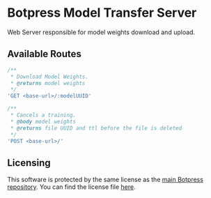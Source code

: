 # Botpress Model Transfer Server

Web Server responsible for model weights download and upload.

## Available Routes

```js
/**
 * Download Model Weights.
 * @returns model weights
 */
'GET <base-url>/:modelUUID'

/**
 * Cancels a training.
 * @body model weights
 * @returns file UUID and ttl before the file is deleted
 */
'POST <base-url>/'

```

## Licensing

This software is protected by the same license as the [main Botpress repository](https://github.com/botpress/botpress). You can find the license file [here](https://github.com/botpress/botpress/blob/master/LICENSE).
